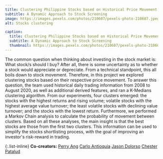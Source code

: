 ```yaml
---
title: Clustering Philippine Stocks based on Historical Price Movement
subtitle: A Dynamic Approach to Stock Screening
image: https://images.pexels.com/photos/210607/pexels-photo-210607.jpeg?auto=compress&cs=tinysrgb&h=750&w=1260
alt: Stocks clustering

caption:
  title: Clustering Philippine Stocks based on Historical Price Movement
  subtitle: A Dynamic Approach to Stock Screening
  thumbnail: https://images.pexels.com/photos/210607/pexels-photo-210607.jpeg?auto=compress&cs=tinysrgb&h=750&w=1260
---
```

The common question when thinking about investing in the stock market is: What stock/s should I buy? After all, there is some uncertainty as to whether a stock would appreciate or depreciate. From a technical standpoint, this all boils down to stock movement. Therefore, in this project we explored clustering stocks based on their respective price movement.
To answer this question, the team used historical daily trading information from 2008 to August 2020, as well as additional derived features, and ran a K-Medians clustering algorithm. From our experiments, four clusters emerged: the stocks with the highest returns and rising volume; volatile stocks with the highest average value turnover; the least volatile stocks with declining value turnover; and the stocks with the lowest return. Furthermore, we performed a Markov Chain analysis to calculate the probability of movement between clusters.
Based on all these analyses, the main insight is that the best stocks are those from the first two clusters. This information can be used to simplify the stocks shortlisting process, with the goal of improving an investor's risk-reward in trading.

{:.list-inline}
**Co-creators:**
[Perry Ang](https://www.linkedin.com/in/perryang)
[Carlo Antioquia](https://www.linkedin.com/in/carlo-antioquia)
[Jason Dolorso](jasondolorso.github.io)
[Chester Patalud](https://www.linkedin.com/in/chesterromelpatalud)
